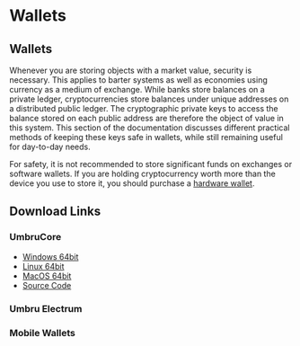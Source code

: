 # Wallets

## Wallets

Whenever you are storing objects with a market value, security is necessary. This applies to barter systems as well as economies using currency as a medium of exchange. While banks store balances on a private ledger, cryptocurrencies store balances under unique addresses on a distributed public ledger. The cryptographic private keys to access the balance stored on each public address are therefore the object of value in this system. This section of the documentation discusses different practical methods of keeping these keys safe in wallets, while still remaining useful for day-to-day needs.

For safety, it is not recommended to store significant funds on exchanges or software wallets. If you are holding cryptocurrency worth more than the device you use to store it, you should purchase a [hardware wallet](https://trezor.io).

## Download Links

### UmbruCore

* [Windows 64bit](https://github.com/umbru/umbru-core/releases/download/v0.14.0.2/umbrucore-0.14.0.2-win64.zip)
* [Linux 64bit](https://github.com/umbru/umbru-core/releases/download/v0.14.0.2/umbrucore-0.14.0.2-x86_64-linux-gnu.tar.gz)
* [MacOS 64bit](https://github.com/umbru/umbru-core/releases/download/v0.14.0.2/umbrucore-0.14.0.2-osx64.tar.gz)
* [Source Code](https://github.com/umbru/umbru-core)

### Umbru Electrum

### Mobile Wallets



